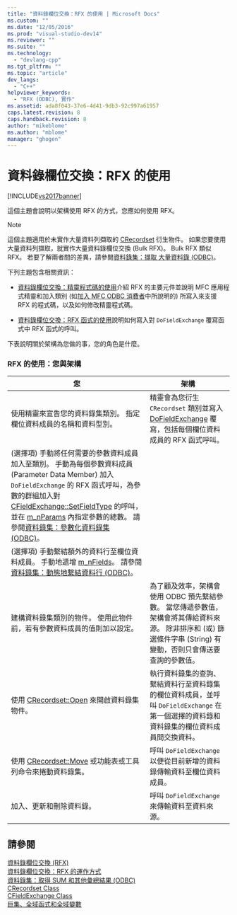 ```yaml
---
title: "資料錄欄位交換：RFX 的使用 | Microsoft Docs"
ms.custom: ""
ms.date: "12/05/2016"
ms.prod: "visual-studio-dev14"
ms.reviewer: ""
ms.suite: ""
ms.technology: 
  - "devlang-cpp"
ms.tgt_pltfrm: ""
ms.topic: "article"
dev_langs: 
  - "C++"
helpviewer_keywords: 
  - "RFX (ODBC), 實作"
ms.assetid: ada8f043-37e6-4d41-9db3-92c997a61957
caps.latest.revision: 8
caps.handback.revision: 8
author: "mikeblome"
ms.author: "mblome"
manager: "ghogen"
---
```

# 資料錄欄位交換：RFX 的使用
[!INCLUDE[vs2017banner](../../assembler/inline/includes/vs2017banner.md)]

這個主題會說明以架構使用 RFX 的方式，您應如何使用 RFX。  
  
> [!NOTE]
>  這個主題適用於未實作大量資料列擷取的 [CRecordset](../../mfc/reference/crecordset-class.md) 衍生物件。  如果您要使用大量資料列擷取，就實作大量資料錄欄位交換 \(Bulk RFX\)。  Bulk RFX 類似 RFX。  若要了解兩者間的差異，請參閱[資料錄集：擷取 大量資料錄 \(ODBC\)](../../data/odbc/recordset-fetching-records-in-bulk-odbc.md)。  
  
 下列主題包含相關資訊：  
  
-   [資料錄欄位交換：精靈程式碼的使用](../../data/odbc/record-field-exchange-working-with-the-wizard-code.md)介紹 RFX 的主要元件並說明 MFC 應用程式精靈和加入類別  \(如[加入 MFC ODBC 消費者](../../mfc/reference/adding-an-mfc-odbc-consumer.md)中所說明的\) 所寫入來支援 RFX 的程式碼，以及如何修改精靈程式碼。  
  
-   [資料錄欄位交換：RFX 函式的使用](../../data/odbc/record-field-exchange-using-the-rfx-functions.md)說明如何寫入對 `DoFieldExchange` 覆寫函式中 RFX 函式的呼叫。  
  
 下表說明關於架構為您做的事，您的角色是什麼。  
  
### RFX 的使用：您與架構  
  
|您|架構|  
|-------|--------|  
|使用精靈來宣告您的資料錄集類別。  指定欄位資料成員的名稱和資料型別。|精靈會為您衍生 `CRecordset` 類別並寫入 [DoFieldExchange](../Topic/CRecordset::DoFieldExchange.md) 覆寫，包括每個欄位資料成員的 RFX 函式呼叫。|  
|\(選擇項\) 手動將任何需要的參數資料成員加入至類別。  手動為每個參數資料成員 \(Parameter Data Member\) 加入 `DoFieldExchange` 的 RFX 函式呼叫，為參數的群組加入對 [CFieldExchange::SetFieldType](../Topic/CFieldExchange::SetFieldType.md) 的呼叫，並在 [m\_nParams](../Topic/CRecordset::m_nParams.md) 內指定參數的總數。  請參閱[資料錄集：參數化資料錄集 \(ODBC\)](../../data/odbc/recordset-parameterizing-a-recordset-odbc.md)。||  
|\(選擇項\) 手動繫結額外的資料行至欄位資料成員。  手動地遞增 [m\_nFields](../Topic/CRecordset::m_nFields.md)。  請參閱[資料錄集：動態地繫結資料行 \(ODBC\)](../../data/odbc/recordset-dynamically-binding-data-columns-odbc.md)。||  
|建構資料錄集類別的物件。  使用此物件前，若有參數資料成員的值則加以設定。|為了顧及效率，架構會使用 ODBC 預先繫結參數。  當您傳遞參數值，架構會將其傳給資料來源。  除非排序和 \(或\) 篩選條件字串 \(String\) 有變動，否則只會傳送要查詢的參數值。|  
|使用 [CRecordset::Open](../Topic/CRecordset::Open.md) 來開啟資料錄集物件。|執行資料錄集的查詢、繫結資料行至資料錄集的欄位資料成員，並呼叫 `DoFieldExchange` 在第一個選擇的資料錄和資料錄集的欄位資料成員間交換資料。|  
|使用 [CRecordset::Move](../Topic/CRecordset::Move.md) 或功能表或工具列命令來捲動資料錄集。|呼叫 `DoFieldExchange` 以便從目前新增的資料錄傳輸資料至欄位資料成員。|  
|加入、更新和刪除資料錄。|呼叫 `DoFieldExchange` 來傳輸資料至資料來源。|  
  
## 請參閱  
 [資料錄欄位交換 \(RFX\)](../../data/odbc/record-field-exchange-rfx.md)   
 [資料錄欄位交換：RFX 的運作方式](../../data/odbc/record-field-exchange-how-rfx-works.md)   
 [資料錄集：取得 SUM 和其他彙總結果 \(ODBC\)](../../data/odbc/recordset-obtaining-sums-and-other-aggregate-results-odbc.md)   
 [CRecordset Class](../../mfc/reference/crecordset-class.md)   
 [CFieldExchange Class](../../mfc/reference/cfieldexchange-class.md)   
 [巨集、全域函式和全域變數](../Topic/Macros,%20Global%20Functions,%20and%20Global%20Variables.md)